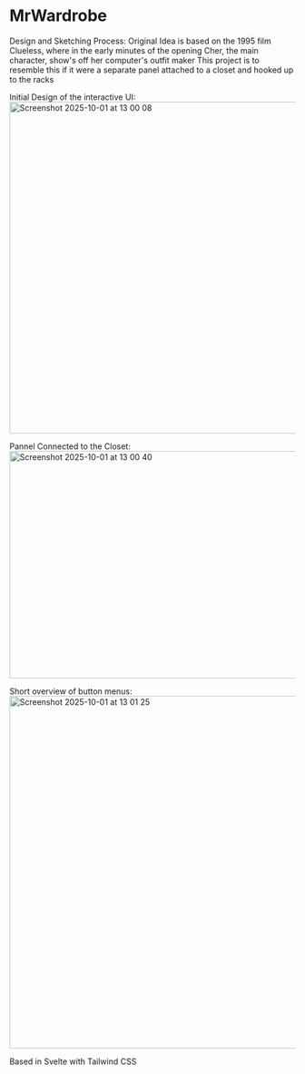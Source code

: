 # MrWardrobe

Design and Sketching Process:
Original Idea is based on the 1995 film Clueless, where in the early minutes of the opening Cher, the main character, show's off her computer's outfit maker
This project is to resemble this if it were a separate panel attached to a closet and hooked up to the racks

Initial Design of the interactive UI:
<img width="1085" height="585" alt="Screenshot 2025-10-01 at 13 00 08" src="https://github.com/user-attachments/assets/d6ae0432-5bd4-4955-b1d5-8c8ff1e30094" />

Pannel Connected to the Closet:
<img width="805" height="401" alt="Screenshot 2025-10-01 at 13 00 40" src="https://github.com/user-attachments/assets/76df72ea-2351-44c7-b8f9-f58900fc941c" />

Short overview of button menus:
<img width="909" height="622" alt="Screenshot 2025-10-01 at 13 01 25" src="https://github.com/user-attachments/assets/a85a48d1-004f-4851-83eb-8c5f741f2a63" />

Based in Svelte with Tailwind CSS